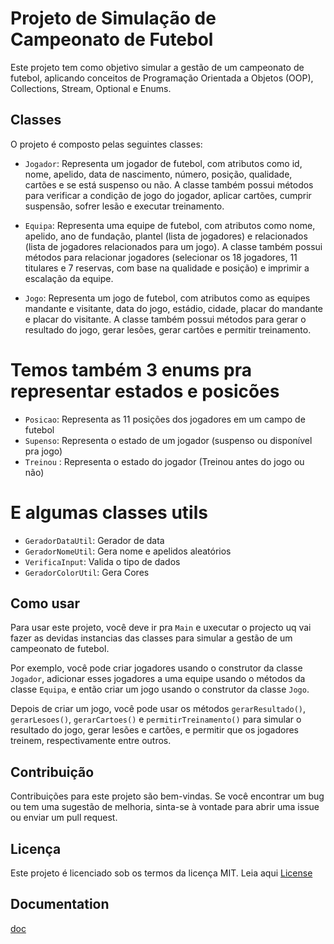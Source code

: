 # Projeto de Simulação de Campeonato de Futebol

Este projeto tem como objetivo simular a gestão de um campeonato de futebol, aplicando conceitos de Programação Orientada a Objetos (OOP), Collections, Stream, Optional e Enums.

## Classes

O projeto é composto pelas seguintes classes:

- `Jogador`: Representa um jogador de futebol, com atributos como id, nome, apelido, data de nascimento, número, posição, qualidade, cartões e se está suspenso ou não. A classe também possui métodos para verificar a condição de jogo do jogador, aplicar cartões, cumprir suspensão, sofrer lesão e executar treinamento.

- `Equipa`: Representa uma equipe de futebol, com atributos como nome, apelido, ano de fundação, plantel (lista de jogadores) e relacionados (lista de jogadores relacionados para um jogo). A classe também possui métodos para relacionar jogadores (selecionar os 18 jogadores, 11 titulares e 7 reservas, com base na qualidade e posição) e imprimir a escalação da equipe.

- `Jogo`: Representa um jogo de futebol, com atributos como as equipes mandante e visitante, data do jogo, estádio, cidade, placar do mandante e placar do visitante. A classe também possui métodos para gerar o resultado do jogo, gerar lesões, gerar cartões e permitir treinamento.

# Temos também 3 enums pra representar estados e posicões
- `Posicao`: Representa as 11 posições dos jogadores em um campo de futebol
- `Supenso`: Representa o estado de um jogador (suspenso ou disponível pra jogo)
- `Treinou` : Representa o estado do jogador (Treinou antes do jogo ou não)

# E algumas classes utils
- `GeradorDataUtil`: Gerador de data
- `GeradorNomeUtil`: Gera nome e apelidos aleatórios
- `VerificaInput`: Valida o tipo de dados
- `GeradorColorUtil`: Gera Cores 

## Como usar

Para usar este projeto, você deve ir pra `Main` e uxecutar o projecto uq vai fazer as devidas instancias das classes para simular a gestão de um campeonato de futebol.

Por exemplo, você pode criar jogadores usando o construtor da classe `Jogador`, adicionar esses jogadores a uma equipe usando o métodos da classe `Equipa`, e então criar um jogo usando o construtor da classe `Jogo`.

Depois de criar um jogo, você pode usar os métodos `gerarResultado()`, `gerarLesoes()`, `gerarCartoes()` e `permitirTreinamento()` para simular o resultado do jogo, gerar lesões e cartões, e permitir que os jogadores treinem, respectivamente entre outros.

## Contribuição

Contribuições para este projeto são bem-vindas. Se você encontrar um bug ou tem uma sugestão de melhoria, sinta-se à vontade para abrir uma issue ou enviar um pull request.

## Licença

Este projeto é licenciado sob os termos da licença MIT. Leia  aqui <a href="https://github.com/edvanioFC/CampeonatoFutebol/blob/master/LICENSE" target="blanck">License</a>

## Documentation
<a href="https://github.com/edvanioFC/CampeonatoFutebol/tree/master/doc" target="white" >doc</a>
